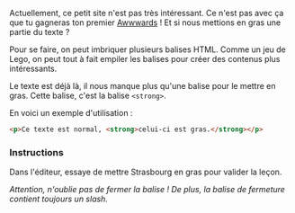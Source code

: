 Actuellement, ce petit site n'est pas très intéressant. Ce n'est pas avec ça que tu gagneras ton premier [Awwwards](https://awwwards.com) ! Et si nous mettions en gras une partie du texte ?

Pour se faire, on peut imbriquer plusieurs balises HTML. Comme un jeu de Lego, on peut tout à fait empiler les balises pour créer des contenus plus intéressants.

Le texte est déjà là, il nous manque plus qu'une balise pour le mettre en gras. Cette balise, c'est la balise `<strong>`.

En voici un exemple d'utilisation :

```html
<p>Ce texte est normal, <strong>celui-ci est gras.</strong></p>
```

### Instructions

Dans l'éditeur, essaye de mettre Strasbourg en gras pour valider la leçon.

*Attention, n'oublie pas de fermer la balise ! De plus, la balise de fermeture contient toujours un slash.*
